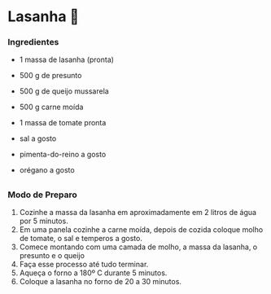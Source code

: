 # Lasanha :shallow_pan_of_food:

### Ingredientes

- 1 massa de lasanha (pronta)

- 500 g de presunto
- 500 g de queijo mussarela
- 500 g carne moída
- 1 massa de tomate pronta
- sal a gosto
- pimenta-do-reino a gosto
- orégano a gosto

## 

### Modo de Preparo

1. Cozinhe a massa da lasanha em aproximadamente em 2 litros de água por 5 minutos.
2. Em uma panela cozinhe a carne moída, depois de cozida coloque molho de tomate, o sal e temperos a gosto.
3. Comece montando com uma camada de molho, a massa da lasanha, o presunto e o queijo
4. Faça esse processo até tudo terminar.
5. Aqueça o forno a 180º C durante 5 minutos.
6. Coloque a lasanha no forno de 20 a 30 minutos.

